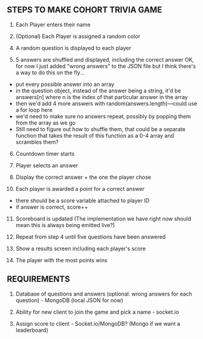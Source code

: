 ## STEPS TO MAKE COHORT TRIVIA GAME

1. Each Player enters their name

2. (Optional) Each Player is assigned a random color

<!-- 3. There might be a need to initialise a "room" by having each player press start -->

4. A random question is displayed to each player

5. 5 answers are shuffled and displayed, including the correct answer
OK, for now I just added "wrong answers" to the JSON file but I think there's a way to do this on the fly...
- put every possible answer into an array
- in the question object, instead of the answer being a string, it'd be answers[n] where n is the index of that particular answer in the array
- then we'd add 4 more answers with random(answers.length)—could use a for loop here
- we'd need to make sure no answers repeat, possibly by popping them from the array as we go
- Still need to figure out how to shuffle them, that could be a separate function that takes the result of this function as a 0-4 array and scrambles them?

6. Countdown timer starts

7. Player selects an answer

8. Display the correct answer + the one the player chose

<!-- 9. Each player can see what the other players answered (emit) -->

10. Each player is awarded a point for a correct answer
- there should be a score variable attached to player ID
- if answer is correct, score++

11. Scoreboard is updated
(The implementation we have right now should mean this is always being emitted live?)

12. Repeat from step 4 until five questions have been answered

13. Show a results screen including each player's score

14. The player with the most points wins

## REQUIREMENTS

1. Database of questions and answers (optional: wrong answers for each question) - MongoDB (local JSON for now)

2. Ability for new client to join the game and pick a name - socket.io

3. Assign score to client - Socket.io/MongoDB? (Mongo if we want a leaderboard)